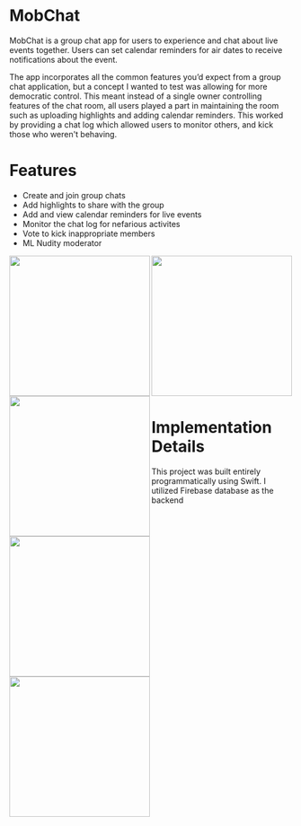 # MobChat 
MobChat is a group chat app for users to experience and chat about live events together. Users can set calendar reminders for air dates 
to receive notifications about the event. 

The app incorporates all the common features you’d expect from a group chat application, but a concept 
I wanted to test was allowing for more democratic control. This meant instead of a single owner controlling features of the chat room, 
all users played a part in maintaining the room such as uploading highlights and adding calendar reminders. This worked by providing a chat log which allowed 
users to monitor others, and kick those who weren't behaving. 

# Features
* Create and join group chats 
* Add highlights to share with the group
* Add and view calendar reminders for live events 
* Monitor the chat log for nefarious activites
* Vote to kick inappropriate members
* ML Nudity moderator

<img src="https://github.com/ericsong01/MobChat/blob/master/github_display_photos/launchscreenwhite.jpeg" width=250 align=left><img src="https://github.com/ericsong01/MobChat/blob/master/github_display_photos/chathomewhite.jpeg" width=250 align=left><img src="https://github.com/ericsong01/MobChat/blob/master/github_display_photos/chatwhite.jpeg" width=250 align=left><img src="https://github.com/ericsong01/MobChat/blob/master/github_display_photos/chatlogwhite.jpeg" width=250 align=left><img src="https://github.com/ericsong01/MobChat/blob/master/github_display_photos/calendarwhite.jpeg" width=250>

# Implementation Details
This project was built entirely programmatically using Swift. I utilized Firebase database as the backend
